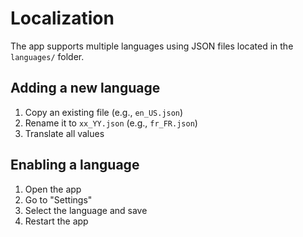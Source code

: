 # Localization

The app supports multiple languages using JSON files located in the `languages/` folder.

## Adding a new language

1. Copy an existing file (e.g., `en_US.json`)
2. Rename it to `xx_YY.json` (e.g., `fr_FR.json`)
3. Translate all values

## Enabling a language

1. Open the app
2. Go to "Settings"
3. Select the language and save
4. Restart the app
